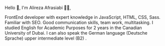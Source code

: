 Hello :wave:, I'm Alireza Afrasiabi :man_technologist:,

FrontEnd developer with expert knowledge in JavaScript, HTML, CSS, Sass. Familiar with SEO. Good communication skills, team work, multitasking. 
I studied English for Academic Purposes for 2 years in the Canadian University of Dubai. 
I can also speak the German language (Deutsche Sprache) upper intermediate level (B2) . 

